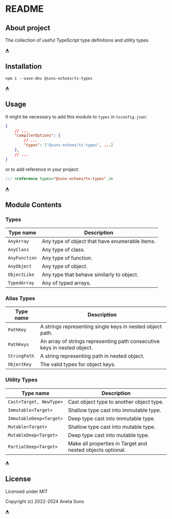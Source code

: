 # README

## About project

The collection of useful TypeScript type definitions and utility types.

[⮝](#readme)



## Installation

`npm i --save-dev @suns-echoes/ts-types`

[⮝](#readme)



## Usage

It might be necessary to add this module to `types` in `tsconfig.json`:

```json
{
	// ...
	"compilerOptions": {
		// ...
		"types": ["@suns-echoes/ts-types", ...]
	},
	// ...
}

```

or to add reference in your project:

```js
/// <reference types="@suns-echoes/ts-types" />
```

[⮝](#readme)



## Module Contents

### Types

| Type name     | Description
|---------------|---------------------------------------------------------------
| `AnyArray`    | Any type of object that have enumerable items.
| `AnyClass`    | Any type of class.
| `AnyFunction` | Any type of function.
| `AnyObject`   | Any type of object.
| `ObjectLike`  | Any type that behave similarly to object.
| `TypedArray`  | Any of typed arrays.

### Alias Types

| Type name     | Description
|---------------|---------------------------------------------------------------
| `PathKey`     | A strings representing single keys in nested object path.
| `PathKeys`    | An array of strings representing path consecutive keys in nested object.
| `StringPath`  | A string representing path in nested object.
| `ObjectKey`   | The valid types for object keys.

### Utility Types

| Type name               | Description
|-------------------------|-----------------------------------------------------
| `Cast<Target, NewType>` | Cast object type to another object type.
| `Immutable<Target>`     | Shallow type cast into immutable type.
| `ImmutableDeep<Target>` | Deep type cast into immutable type.
| `Mutable<Target>`       | Shallow type cast into mutable type.
| `MutableDeep<Target>`   | Deep type cast into mutable type.
| `PartialDeep<Target>`   | Make all properties in Target and nested objects optional.

[⮝](#readme)



## License

Licensed under MIT

Copyright (c) 2022-2024 Aneta Suns

[⮝](#readme)
